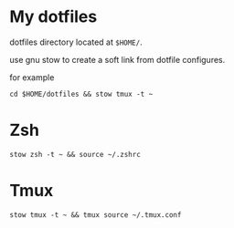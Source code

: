 # My dotfiles

dotfiles directory located at `$HOME/`.

use gnu stow to create a soft link from dotfile configures.

for example
```
cd $HOME/dotfiles && stow tmux -t ~
```

# Zsh
```
stow zsh -t ~ && source ~/.zshrc
```

# Tmux

```
stow tmux -t ~ && tmux source ~/.tmux.conf
```
